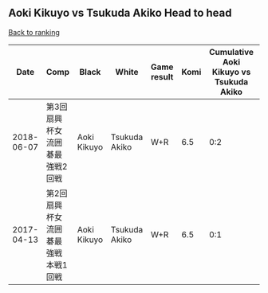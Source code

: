 ## Aoki Kikuyo vs Tsukuda Akiko Head to head

[Back to ranking](../../index.md)




| **Date** | **Comp** | **Black** | **White** | **Game result** | **Komi** | **Cumulative Aoki Kikuyo vs Tsukuda Akiko** | **Aoki Kikuyo streak** | **Tsukuda Akiko streak** | 
| --- | --- | --- | --- | --- | --- | --- | --- | --- |
| 2018-06-07 | 第3回扇興杯女流囲碁最強戦2回戦 | Aoki Kikuyo | Tsukuda Akiko | W+R | 6.5 | 0:2 | 0 | 2 | 
| 2017-04-13 | 第2回扇興杯女流囲碁最強戦　本戦1回戦 | Aoki Kikuyo | Tsukuda Akiko | W+R | 6.5 | 0:1 | 0 | 1 |




